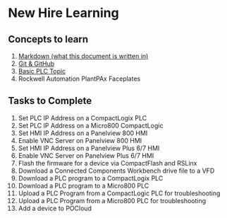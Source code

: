 # New Hire Learning

## Concepts to learn
1. [Markdown (what this document is written in)](https://www.markdowntutorial.com/)
2. [Git & GitHub](https://try.github.io)
3. [Basic PLC Topic](https://www.plcfiddle.com)
3. Rockwell Automation PlantPAx Faceplates

## Tasks to Complete
1. Set PLC IP Address on a CompactLogix PLC
2. Set PLC IP Address on a Micro800 CompactLogic
3. Set HMI IP Address on a Panelview 800 HMI
4. Enable VNC Server on Panelview 800 HMI
5. Set HMI IP Address on a Panelview Plus 6/7 HMI
6. Enable VNC Server on Panelview Plus 6/7 HMI
7. Flash the firmware for a device via CompactFlash and RSLinx
8. Download a Connected Components Workbench drive file to a VFD
9. Download a PLC program to a CompactLogix PLC
10. Download a PLC program to a Micro800 PLC
11. Upload a PLC Program from a CompactLogic PLC for troubleshooting
12. Upload a PLC Program from a Micro800 PLC for troubleshooting
13. Add a device to POCloud
